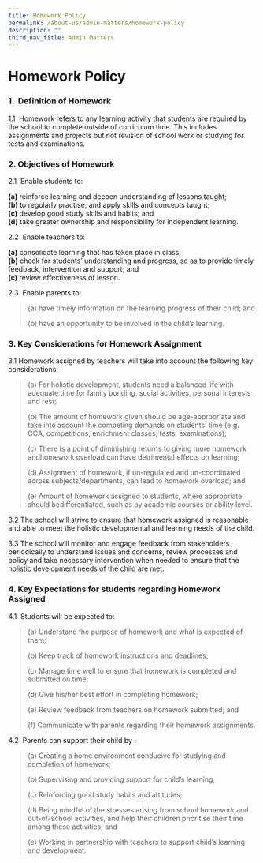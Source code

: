 ```yaml
---
title: Homework Policy
permalink: /about-us/admin-matters/homework-policy
description: ""
third_nav_title: Admin Matters
---
```

# **Homework Policy**

### 1\.  Definition of Homework  

1.1  Homework refers to any learning activity that students are required by the school to complete outside of curriculum time. This includes assignments and projects but not revision of school work or studying for tests and examinations.

### 2\. Objectives of Homework

2.1  Enable students to:

**(a)** reinforce learning and deepen understanding of lessons taught;    
**(b)** to regularly practise, and apply skills and concepts taught;   
**(c)** develop good study skills and habits; and   
**(d)** take greater ownership and responsibility for independent learning.

2.2  Enable teachers to:

**(a)** consolidate learning that has taken place in class;  
**(b)** check for students’ understanding and progress, so as to provide timely feedback, intervention and support; and   
**(c)** review effectiveness of lesson.

2.3  Enable parents to:

> (a) have timely information on the learning progress of their child; and
> 
> (b) have an opportunity to be involved in the child’s learning.

### 3\. Key Considerations for Homework Assignment

3.1 Homework assigned by teachers will take into account the following key considerations:

> (a) For holistic development, students need a balanced life with adequate time for family bonding, social activities, personal interests and rest; 
> 
> (b) The amount of homework given should be age-appropriate and take into account the competing demands on students’ time (e.g. CCA, competitions, enrichment classes, tests, examinations); 
> 
> (c) There is a point of diminishing returns to giving more homework andhomework overload can have detrimental effects on learning; 
> 
> (d) Assignment of homework, if un-regulated and un-coordinated across subjects/departments, can lead to homework overload; and 
> 
> (e) Amount of homework assigned to students, where appropriate, should bedifferentiated, such as by academic courses or ability level. 

  

3.2 The school will strive to ensure that homework assigned is reasonable and able to meet the holistic developmental and learning needs of the child.

3.3 The school will monitor and engage feedback from stakeholders periodically to understand issues and concerns, review processes and policy and take necessary intervention when needed to ensure that the holistic development needs of the child are met.

### 4\. Key Expectations for students regarding Homework Assigned

4.1  Students will be expected to:

> (a) Understand the purpose of homework and what is expected of them;
> 
> (b) Keep track of homework instructions and deadlines;
> 
> (c) Manage time well to ensure that homework is completed and submitted on time;
> 
> (d) Give his/her best effort in completing homework;
> 
> (e) Review feedback from teachers on homework submitted; and
> 
> (f) Communicate with parents regarding their homework assignments.

4.2  Parents can support their child by :

> (a) Creating a home environment conducive for studying and completion of homework;
> 
> (b) Supervising and providing support for child’s learning;
> 
> (c) Reinforcing good study habits and attitudes;
> 
> (d) Being mindful of the stresses arising from school homework and out-of-school activities, and help their children prioritise their time among these activities; and
> 
> (e) Working in partnership with teachers to support child’s learning and development.